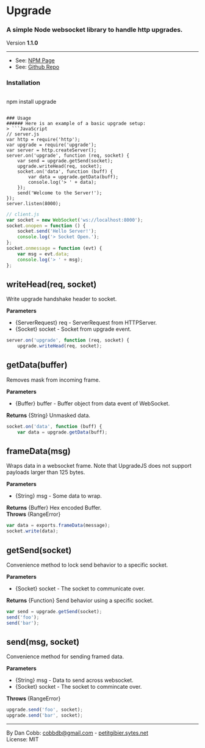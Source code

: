 # Upgrade
### A simple Node websocket library to handle http upgrades.
Version **1.1.0**

---
* See: [NPM Page](https://npmjs.org/package/upgrade)
* See: [Github Repo](http://www.github.com/cobbdb/upgrade)

### Installation
> ```
npm install upgrade
```

### Usage
###### Here is an example of a basic upgrade setup:
> ```JavaScript
// server.js
var http = require('http');
var upgrade = require('upgrade');
var server = http.createServer();
server.on('upgrade', function (req, socket) {
    var send = upgrade.getSend(socket);
    upgrade.writeHead(req, socket);
    socket.on('data', function (buff) {
        var data = upgrade.getData(buff);
        console.log('> ' + data);
    });
    send('Welcome to the Server!');
});
server.listen(8000);
```
```JavaScript
// client.js
var socket = new WebSocket('ws://localhost:8000');
socket.onopen = function () {
    socket.send('Hello Server!');
    console.log('> Socket Open.');
};
socket.onmessage = function (evt) {
    var msg = evt.data;
    console.log('> ' + msg);
};
```


## writeHead(req, socket)
Write upgrade handshake header to socket.

**Parameters**

* {ServerRequest} req - ServerRequest from HTTPServer.
* {Socket} socket - Socket from upgrade event.

```JavaScript
server.on('upgrade', function (req, socket) {
    upgrade.writeHead(req, socket);
```


## getData(buffer)
Removes mask from incoming frame.

**Parameters**

* {Buffer} buffer - Buffer object from data event of WebSocket.

**Returns** {String} Unmasked data.

```JavaScript
socket.on('data', function (buff) {
    var data = upgrade.getData(buff);
```


## frameData(msg)
Wraps data in a websocket frame. Note that UpgradeJS does not support payloads larger than 125 bytes.

**Parameters**

* {String} msg - Some data to wrap.

**Returns** {Buffer} Hex encoded Buffer.  
**Throws** {RangeError}

```JavaScript
var data = exports.frameData(message);
socket.write(data);
```


## getSend(socket)
Convenience method to lock send behavior to a specific socket.

**Parameters**

* {Socket} socket - The socket to communicate over.

**Returns** {Function} Send behavior using a specific socket.

```JavaScript
var send = upgrade.getSend(socket);
send('foo');
send('bar');
```


## send(msg, socket)
Convenience method for sending framed data.

**Parameters**

* {String} msg - Data to send across websocket.
* {Socket} socket - The socket to commincate over.

**Throws** {RangeError}

```JavaScript
upgrade.send('foo', socket);
upgrade.send('bar', socket);
```

---
By Dan Cobb: <cobbdb@gmail.com> - [petitgibier.sytes.net](http://petitgibier.sytes.net)  
License: MIT

